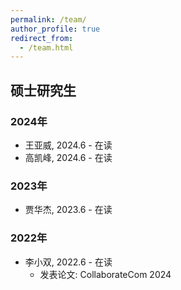 ```yaml
---
permalink: /team/
author_profile: true
redirect_from: 
  - /team.html
---
```


## 硕士研究生
### 2024年
- 王亚威, 2024.6 - 在读
- 高凯峰, 2024.6 - 在读
### 2023年
- 贾华杰, 2023.6 - 在读
### 2022年
- 李小双, 2022.6 - 在读
  - 发表论文: CollaborateCom 2024
